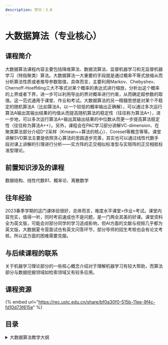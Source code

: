 ```yaml
---
description: 学分：3.0
---
```


# 大数据算法（专业核心）

## 课程简介

大数据算法课程内容主要包括降维算法、数据流算法、监督机器学习和无监督机器学习（特指聚类）算法。大数据算法一大重要的手段就是通过概率不等式放缩从而分析算法性质或者推导参数取值，具体而言，主要利用Markov、Chebyshev、Chernoff-Hoeffding三大不等式对某个概率的表达式进行缩放，分析出这个概率的上界或者下界，进一步可以利用导出的界对概率进行约束，从而确定超参数的取值。这一范式通用于课堂、作业和考试。大数据算法的另一精髓思想是对某个不稳定的随机算法A（比如算法A，以一个较低的概率输出正确解），可以通过多次运行算法A输出其输出结果的均值从而提高随机算法的稳定性（往往称为算法A+），进一步地，可以多次运行算法A+输出其输出结果的中位数从而更一步提高算法稳定性（往往称为算法A++）。另外，课程会在PAC学习部分讲解VC-dimension、在聚类算法部分介绍D^2采样（Kmean++算法的核心）、Coreset等概念等等。课堂讲解SVD算法主要是依照贪心算法的思路逐步完善，其实也可以通过线性代数手段对课上讲解的引理进行分析——实方阵的正交相似标准型与实矩阵的正交相抵标准型理论。

## 前置知识涉及的课程

数据结构、线性代数B1、概率论、离散数学

## 往年经验

2023春季学期的这门课体验很好，总体而言，难度水平课堂>作业>考试。课堂内容充实，值得一听，同时考前速成也不是问题，是一门两全其美的好课。课堂资料全为英文版，可能会对部分同学的学习造成影响，但AI方面的文献与视频几乎都为英文版，大数据夏令营面试也有英文问答环节，部分导师的招生考核也会有论文考核，所以这方面的困难需要克服。

## 与后续课程的联系

关于机器学习理论部分的一些核心概念介绍对于理解机器学习有较大帮助，而算法部分与数据挖掘领域如检索领域又有较多应用。

## 课程资源

{% embed url="https://rec.ustc.edu.cn/share/bf0a30f0-515b-11ee-9f4c-fd10d73f615e" %}

## 目录

<details>

<summary>大数据算法教学大纲</summary>

#### Dimension Reduction <a href="#anonymous_element_9" id="anonymous_element_9"></a>

#### Streaming and Sketching Algorithms <a href="#anonymous_element_18" id="anonymous_element_18"></a>

#### Machine Learning <a href="#anonymous_element_27" id="anonymous_element_27"></a>

#### Clustering <a href="#anonymous_element_34" id="anonymous_element_34"></a>

</details>

